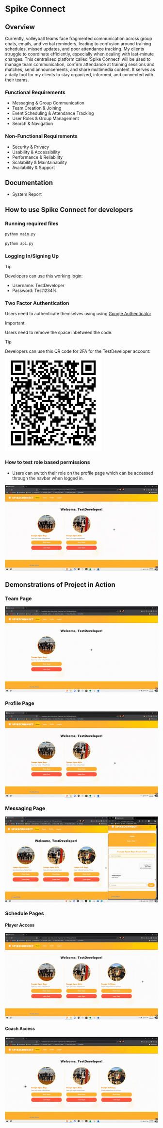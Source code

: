 # Spike Connect

## Overview

Currently, volleyball teams face fragmented communication across group chats, emails, and verbal reminders, leading to confusion around training schedules, missed updates, and poor attendance tracking. My clients struggle to coordinate efficiently, especially when dealing with last-minute changes. This centralised platform called 'Spike Connect' will be used to manage team communication, confirm attendance at training sessions and matches, send announcements, and share multimedia content. It serves as a daily tool for my clients to stay organized, informed, and connected with their teams.

### Functional Requirements

- Messaging & Group Communication
- Team Creation & Joining
- Event Scheduling & Attendance Tracking
- User Roles & Group Management
- Search & Navigation

### Non-Functional Requirements

- Security & Privacy
- Usability & Accessibility
- Performance & Reliability
- Scalability & Maintainability
- Availability & Support

## Documentation

- System Report

## How to use Spike Connect for developers

### Running required files

```bash
python main.py
```

```bash
python api.py
```

### Logging In/Signing Up

> [!TIP]
> Developers can use this working login:
>
> - Username: TestDeveloper
> - Password: Test1234%

### Two Factor Authentication

Users need to authenticate themselves using using [Google Authenticator](https://en.wikipedia.org/wiki/Google_Authenticator)

> [!IMPORTANT]
> Users need to remove the space inbetween the code.

> [!TIP]
> Developers can use this QR code for 2FA for the TestDeveloper account:  
> ![2FA tip](/docs/README_resources/test_Developer_2FA.png "Use this QR code for TestDeveloper account")

### How to test role based permissions

- Users can switch their role on the profile page which can be accessed through the navbar when logged in.

![Demonstration of how to switch roles](/docs/README_resources/switching_roles.gif "Demonstration of how to switch roles")

## Demonstrations of Project in Action

### Team Page

![Demonstration of team page](/docs/README_resources/team_page.gif "Demonstration of team page")

### Profile Page

![Demonstration of profile page](/docs/README_resources/profile_page.gif "Demonstration of profile page")

### Messaging Page

![Demonstration of message page](/docs/README_resources/message_page.gif "Demonstration of message page")

### Schedule Pages

#### Player Access

![Demonstration of schedule page for players](/docs/README_resources/schedule_page_player.gif "Demonstration of schedule page for players")

#### Coach Access

![Demonstration of schedule page for coaches](/docs/README_resources/schedule_page_coach.gif "Demonstration of schedule page for coaches")
